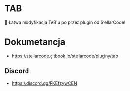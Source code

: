 # TAB 
💫 Łatwa modyfikacja TAB'u po przez plugin od StellarCode!

# Dokumetancja 
* https://stellarcode.gitbook.io/stellarcode/pluginy/tab

## Discord
* https://discord.gg/RKEfzywCEN
